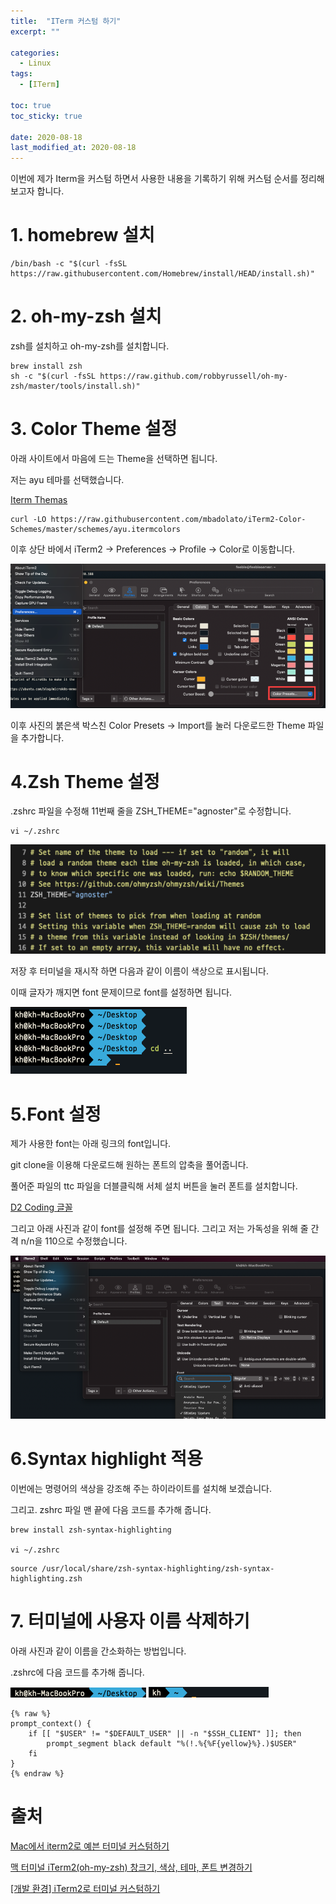 ```yaml
---
title:  "ITerm 커스텀 하기" 
excerpt: ""

categories:
  - Linux
tags:
  - [ITerm]

toc: true
toc_sticky: true
 
date: 2020-08-18
last_modified_at: 2020-08-18
---
```


이번에 제가 Iterm을 커스텀 하면서 사용한 내용을 기록하기 위해 커스텀 순서를 정리해 보고자 합니다.

# 1. homebrew 설치

```text
/bin/bash -c "$(curl -fsSL https://raw.githubusercontent.com/Homebrew/install/HEAD/install.sh)"
```

# 2. oh-my-zsh 설치

zsh를 설치하고 oh-my-zsh를 설치합니다.

```text
brew install zsh
sh -c "$(curl -fsSL https://raw.github.com/robbyrussell/oh-my-zsh/master/tools/install.sh)"
```

# 3. Color Theme 설정

아래 사이트에서 마음에 드는 Theme을 선택하면 됩니다.

저는 ayu 테마를 선택했습니다.

[Iterm Themas](https://iterm2colorschemes.com/)

```text
curl -LO https://raw.githubusercontent.com/mbadolato/iTerm2-Color-Schemes/master/schemes/ayu.itermcolors
```

이후 상단 바에서 iTerm2 -> Preferences -> Profile -> Color로 이동합니다.

![](../../assets/images/linux/iterm-custom/01.png)

이후 사진의 붉은색 박스친 Color Presets -> Import를 눌러 다운로드한 Theme 파일을 추가합니다.

# 4.Zsh Theme 설정

.zshrc 파일을 수정해 11번째 줄을 ZSH_THEME="agnoster"로 수정합니다.

```text
vi ~/.zshrc
```

![](../../assets/images/linux/iterm-custom/02.png)

저장 후 터미널을 재시작 하면 다음과 같이 이름이 색상으로 표시됩니다.

이때 글자가 깨지면 font 문제이므로 font를 설정하면 됩니다.

![](../../assets/images/linux/iterm-custom/03.png)

# 5.Font 설정

제가 사용한 font는 아래 링크의 font입니다.

git clone을 이용해 다운로드해 원하는 폰트의 압축을 풀어줍니다.

풀어준 파일의 ttc 파일을 더블클릭해 서체 설치 버튼을 눌러 폰트를 설치합니다.

[D2 Coding 글꼴](https://github.com/naver/d2codingfont)

그리고 아래 사진과 같이 font를 설정해 주면 됩니다. 그리고 저는 가독성을 위해 줄 간격 n/n을 110으로 수정했습니다.

![](../../assets/images/linux/iterm-custom/04.png)

# 6.Syntax highlight 적용

이번에는 명령어의 색상을 강조해 주는 하이라이트를 설치해 보겠습니다.

그리고. zshrc 파일 맨 끝에 다음 코드를 추가해 줍니다.

```text
brew install zsh-syntax-highlighting

vi ~/.zshrc
```

```text
source /usr/local/share/zsh-syntax-highlighting/zsh-syntax-highlighting.zsh
```

# 7. 터미널에 사용자 이름 삭제하기

아래 사진과 같이 이름을 간소화하는 방법입니다.

.zshrc에 다음 코드를 추가해 줍니다.

![](../../assets/images/linux/iterm-custom/05.png)
![](../../assets/images/linux/iterm-custom/06.png)

```text
{% raw %}
prompt_context() {
    if [[ "$USER" != "$DEFAULT_USER" || -n "$SSH_CLIENT" ]]; then
        prompt_segment black default "%(!.%{%F{yellow}%}.)$USER"
    fi
}
{% endraw %}
```

# 출처

[Mac에서 iterm2로 예븐 터미널 커스텀하기](https://kimjerry.tistory.com/15)

[맥 터미널 iTerm2(oh-my-zsh) 창크기, 색상, 테마, 폰트 변경하기](https://falaner.tistory.com/82)

[[개발 환경] iTerm2로 터미널 커스텀하기](https://ooeunz.tistory.com/21)